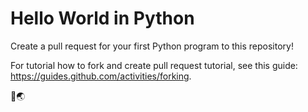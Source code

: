 # Hello World in Python

Create a pull request for your first Python program to this repository!

For tutorial how to fork and create pull request tutorial, see this guide: <https://guides.github.com/activities/forking>.

🐍🌏
